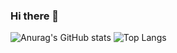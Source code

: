 ### Hi there 👋

![Anurag's GitHub stats](https://github-readme-stats.vercel.app/api?username=jleocan773&theme=synthwave&show_icons=true&hide=prs&rank_icon=github)
![Top Langs](https://github-readme-stats.vercel.app/api/top-langs/?username=jleocan773&theme=synthwave&layout=compact)
